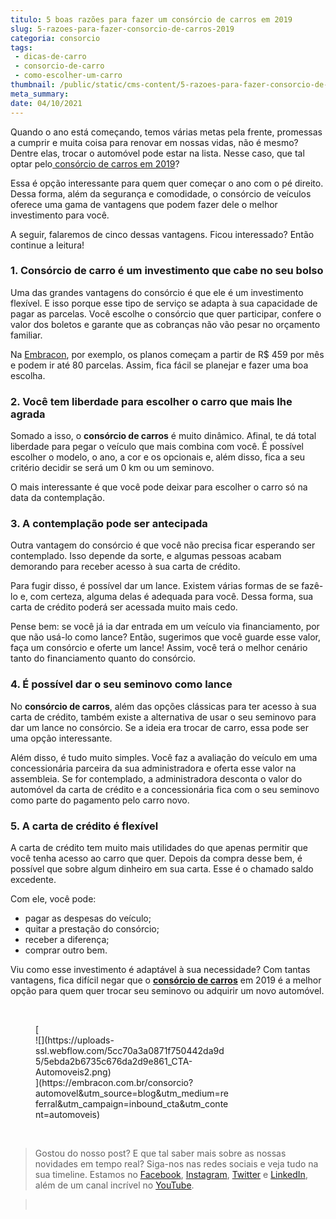 ```yaml
---
titulo: 5 boas razões para fazer um consórcio de carros em 2019
slug: 5-razoes-para-fazer-consorcio-de-carros-2019
categoria: consorcio
tags:
 - dicas-de-carro
 - consorcio-de-carro
 - como-escolher-um-carro
thumbnail: /public/static/cms-content/5-razoes-para-fazer-consorcio-de-carros-2019.jpg
meta_summary: 
date: 04/10/2021
---
```

Quando o ano está começando, temos várias metas pela frente, promessas a cumprir e muita coisa para renovar em nossas vidas, não é mesmo? Dentre elas, trocar o automóvel pode estar na lista. Nesse caso, que tal optar pelo[ consórcio de carros em 2019](https://www.embracon.com.br/consorcio-carros)?

Essa é opção interessante para quem quer começar o ano com o pé direito. Dessa forma, além da segurança e comodidade, o consórcio de veículos oferece uma gama de vantagens que podem fazer dele o melhor investimento para você.

A seguir, falaremos de cinco dessas vantagens. Ficou interessado? Então continue a leitura!

### 1. Consórcio de carro é um investimento que cabe no seu bolso

Uma das grandes vantagens do consórcio é que ele é um investimento flexível. E isso porque esse tipo de serviço se adapta à sua capacidade de pagar as parcelas. Você escolhe o consórcio que quer participar, confere o valor dos boletos e garante que as cobranças não vão pesar no orçamento familiar.

Na [Embracon](https://www.embracon.com.br/), por exemplo, os planos começam a partir de R$ 459 por mês e podem ir até 80 parcelas. Assim, fica fácil se planejar e fazer uma boa escolha.

### 2. Você tem liberdade para escolher o carro que mais lhe agrada

Somado a isso, o **consórcio de carros** é muito dinâmico. Afinal, te dá total liberdade para pegar o veículo que mais combina com você. É possível escolher o modelo, o ano, a cor e os opcionais e, além disso, fica a seu critério decidir se será um 0 km ou um seminovo.

O mais interessante é que você pode deixar para escolher o carro só na data da contemplação.

### 3. A contemplação pode ser antecipada

Outra vantagem do consórcio é que você não precisa ficar esperando ser contemplado. Isso depende da sorte, e algumas pessoas acabam demorando para receber acesso à sua carta de crédito.

Para fugir disso, é possível dar um lance. Existem várias formas de se fazê-lo e, com certeza, alguma delas é adequada para você. Dessa forma, sua carta de crédito poderá ser acessada muito mais cedo.

Pense bem: se você já ia dar entrada em um veículo via financiamento, por que não usá-lo como lance? Então, sugerimos que você guarde esse valor, faça um consórcio e oferte um lance! Assim, você terá o melhor cenário tanto do financiamento quanto do consórcio.

### 4. É possível dar o seu seminovo como lance

No **consórcio de carros**, além das opções clássicas para ter acesso à sua carta de crédito, também existe a alternativa de usar o seu seminovo para dar um lance no consórcio. Se a ideia era trocar de carro, essa pode ser uma opção interessante.

Além disso, é tudo muito simples. Você faz a avaliação do veículo em uma concessionária parceira da sua administradora e oferta esse valor na assembleia. Se for contemplado, a administradora desconta o valor do automóvel da carta de crédito e a concessionária fica com o seu seminovo como parte do pagamento pelo carro novo.

### 5. A carta de crédito é flexível

A carta de crédito tem muito mais utilidades do que apenas permitir que você tenha acesso ao carro que quer. Depois da compra desse bem, é possível que sobre algum dinheiro em sua carta. Esse é o chamado saldo excedente.

Com ele, você pode:

- pagar as despesas do veículo;
- quitar a prestação do consórcio;
- receber a diferença;
- comprar outro bem.

Viu como esse investimento é adaptável à sua necessidade? Com tantas vantagens, fica difícil negar que o [**consórcio de carros**](https://www.embracon.com.br/consorcio-de-carros) em 2019 é a melhor opção para quem quer trocar seu seminovo ou adquirir um novo automóvel.

‍

<figure class="w-richtext-figure-type-image w-richtext-align-center" style="max-width:310px">[<div>![](https://uploads-ssl.webflow.com/5cc70a3a0871f750442da9d5/5ebda2b6735c676da2d9e861_CTA-Automoveis2.png)</div>](https://embracon.com.br/consorcio?automovel&utm_source=blog&utm_medium=referral&utm_campaign=inbound_cta&utm_content=automoveis)</figure>‍

> Gostou do nosso post? E que tal saber mais sobre as nossas novidades em tempo real? Siga-nos nas redes sociais e veja tudo na sua timeline. Estamos no [Facebook](https://www.facebook.com/embracon/), [Instagram](https://www.instagram.com/embraconoficial/), [Twitter](https://twitter.com/embracon) e [LinkedIn](https://www.linkedin.com/company/1018875/), além de um canal incrível no [YouTube](https://www.youtube.com/channel/UCL-Y0mv9zc73Iek48NLUBzQ).

> ‍
